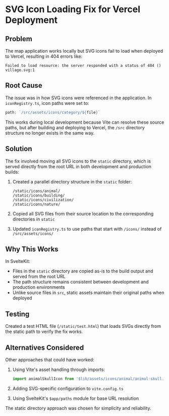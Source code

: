# SVG Icon Loading Fix for Vercel Deployment

## Problem

The map application works locally but SVG icons fail to load when deployed to Vercel, resulting in 404 errors like:

```
Failed to load resource: the server responded with a status of 404 ()
village.svg:1
```

## Root Cause

The issue was in how SVG icons were referenced in the application. In `iconRegistry.ts`, icon paths were set to:

```ts
path: `/src/assets/icons/category/${file}`
```

This works during local development because Vite can resolve these source paths, but after building and deploying to Vercel, the `/src` directory structure no longer exists in the same way.

## Solution

The fix involved moving all SVG icons to the `static` directory, which is served directly from the root URL in both development and production builds:

1. Created a parallel directory structure in the `static` folder:
   ```
   /static/icons/animal/
   /static/icons/building/
   /static/icons/civilization/
   /static/icons/nature/
   ```

2. Copied all SVG files from their source location to the corresponding directories in `static`

3. Updated `iconRegistry.ts` to use paths that start with `/icons/` instead of `/src/assets/icons/`

## Why This Works

In SvelteKit:
- Files in the `static` directory are copied as-is to the build output and served from the root URL
- The path structure remains consistent between development and production environments
- Unlike source files in `src`, static assets maintain their original paths when deployed

## Testing

Created a test HTML file (`/static/test.html`) that loads SVGs directly from the static path to verify the fix works.

## Alternatives Considered

Other approaches that could have worked:

1. Using Vite's asset handling through imports:
   ```ts
   import animalSkullIcon from '$lib/assets/icons/animal/animal-skull.svg';
   ```

2. Adding SVG-specific configuration to `vite.config.ts` 

3. Using SvelteKit's `$app/paths` module for base URL resolution

The static directory approach was chosen for simplicity and reliability.
